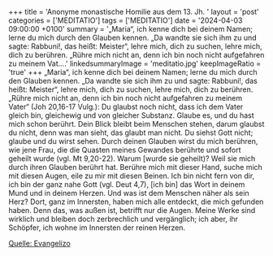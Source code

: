 +++
title = 'Anonyme monastische Homilie aus dem 13. Jh. '
layout = 'post'
categories = ['MEDITATIO']
tags = ['MEDITATIO']
date = '2024-04-03 09:00:00 +0100'
summary = '„Maria“, ich kenne dich bei deinem Namen; lerne du mich durch den Glauben kennen. „Da wandte sie sich ihm zu und sagte: Rabbuni!, das heißt: Meister“, lehre mich, dich zu suchen, lehre mich, dich zu berühren. „Rühre mich nicht an, denn ich bin noch nicht aufgefahren zu meinem Vat....'
linkedsummaryImage = 'meditatio.jpg'
keepImageRatio = 'true'
+++
„Maria“, ich kenne dich bei deinem Namen; lerne du mich durch den Glauben kennen. „Da wandte sie sich ihm zu und sagte: Rabbuni!, das heißt: Meister“, lehre mich, dich zu suchen, lehre mich, dich zu berühren. „Rühre mich nicht an, denn ich bin noch nicht aufgefahren zu meinem Vater“ (Joh 20,16-17 Vulg.<!--more-->): Du glaubst noch nicht, dass ich dem Vater gleich bin, gleichewig und von gleicher Substanz. Glaube es, und du hast mich schon berührt.
Dein Blick bleibt beim Menschen stehen, darum glaubst du nicht, denn was man sieht, das glaubt man nicht. Du siehst Gott nicht; glaube und du wirst sehen. Durch deinen Glauben wirst du mich berühren, wie jene Frau, die die Quasten meines Gewandes berührte und sofort geheilt wurde (vgl. Mt 9,20-22). Warum [wurde sie geheilt)? Weil sie mich durch ihren Glauben berührt hat. Berühre mich mit dieser Hand, suche mich mit diesen Augen, eile zu mir mit diesen Beinen.
Ich bin nicht fern von dir, ich bin der ganz nahe Gott (vgl. Deut 4,7), [ich bin] das Wort in deinem Mund und in deinem Herzen. Und was ist dem Menschen näher als sein Herz? Dort, ganz im Innersten, haben mich alle entdeckt, die mich gefunden haben. Denn das, was außen ist, betrifft nur die Augen. Meine Werke sind wirklich und bleiben doch zerbrechlich und vergänglich; ich aber, ihr Schöpfer, ich wohne im Innersten der reinen Herzen.


[Quelle: Evangelizo](https://evangeliumtagfuertag.org/DE/gospel)
